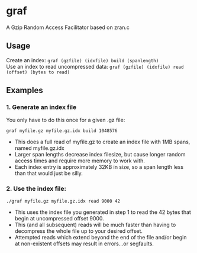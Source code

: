 # graf
A Gzip Random Access Facilitator based on zran.c


## Usage
  Create an index: `graf (gzfile) (idxfile) build (spanlength)`  
  Use an index to read uncompressed data: `graf (gzfile) (idxfile) read (offset) (bytes to read)`

## Examples
### 1. Generate an index file
You only have to do this once for a given .gz file:

  `graf myfile.gz myfile.gz.idx build 1048576`

  - This does a full read of myfile.gz to create an index file with 1MB spans, named myfile.gz.idx
  - Larger span lengths decrease index filesize, but cause longer random access times and require more memory to work with.
  - Each index entry is approximately 32KB in size, so a span length less than that would just be silly.

### 2. Use the index file:

  `./graf myfile.gz myfile.gz.idx read 9000 42`

  - This uses the index file you generated in step 1 to read the 42 bytes that begin at uncompressed offset 9000.
  - This (and all subsequent) reads will be much faster than having to decompress the whole file up to your desired offset.
  - Attempted reads which extend beyond the end of the file and/or begin at non-existent offsets may result in errors...or segfaults.
